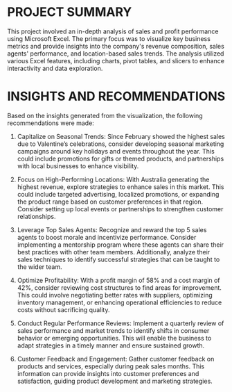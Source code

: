 # PROJECT SUMMARY
This project involved an in-depth analysis of sales and profit performance using Microsoft Excel. The primary focus was to visualize key business metrics and provide insights into the company's revenue composition, sales agents' performance, and location-based sales trends. The analysis utilized various Excel features, including charts, pivot tables, and slicers to enhance interactivity and data exploration. 

# INSIGHTS AND RECOMMENDATIONS
Based on the insights generated from the visualization, the following recommendations were made:
1. Capitalize on Seasonal Trends: Since February showed the highest sales due to Valentine’s celebrations, consider developing seasonal marketing campaigns around key holidays and events throughout the year. This could include promotions for gifts or themed products, and partnerships with local businesses to enhance visibility.

2. Focus on High-Performing Locations: With Australia generating the highest revenue, explore strategies to enhance sales in this market. This could include targeted advertising, localized promotions, or expanding the product range based on customer preferences in that region. Consider setting up local events or partnerships to strengthen customer relationships.

3. Leverage Top Sales Agents: Recognize and reward the top 5 sales agents to boost morale and incentivize performance. Consider implementing a mentorship program where these agents can share their best practices with other team members. Additionally, analyze their sales techniques to identify successful strategies that can be taught to the wider team.

4. Optimize Profitability: With a profit margin of 58% and a cost margin of 42%, consider reviewing cost structures to find areas for improvement. This could involve negotiating better rates with suppliers, optimizing inventory management, or enhancing operational efficiencies to reduce costs without sacrificing quality.

5. Conduct Regular Performance Reviews: Implement a quarterly review of sales performance and market trends to identify shifts in consumer behavior or emerging opportunities. This will enable the business to adapt strategies in a timely manner and ensure sustained growth.

6. Customer Feedback and Engagement: Gather customer feedback on products and services, especially during peak sales months. This information can provide insights into customer preferences and satisfaction, guiding product development and marketing strategies.
